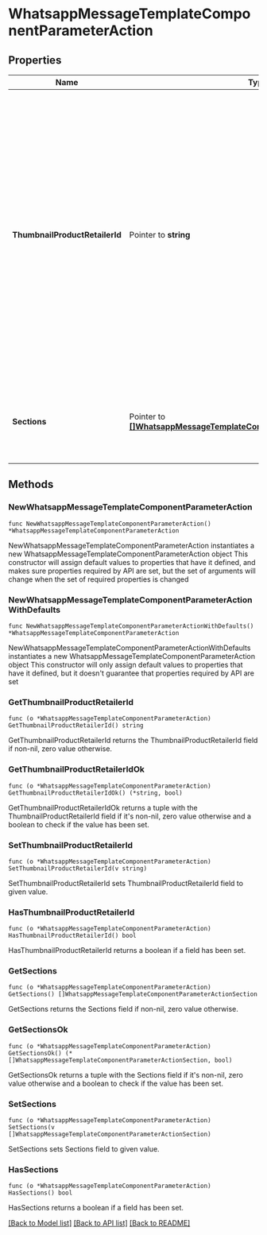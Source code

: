 # WhatsappMessageTemplateComponentParameterAction

## Properties

Name | Type | Description | Notes
------------ | ------------- | ------------- | -------------
**ThumbnailProductRetailerId** | Pointer to **string** | **Optional.** Use for catalog and MPM template messages. Item SKU number. Labeled as Content ID in the Commerce Manager. The thumbnail of this item will be used as the message&#39;s header image. If the &#x60;parameters&#x60; object is omitted, the product image of the first item in your catalog will be used. | [optional] 
**Sections** | Pointer to [**[]WhatsappMessageTemplateComponentParameterActionSection**](WhatsappMessageTemplateComponentParameterActionSection.md) | Use for MPM templates. Product sections. You can define up to 10 sections. | [optional] 

## Methods

### NewWhatsappMessageTemplateComponentParameterAction

`func NewWhatsappMessageTemplateComponentParameterAction() *WhatsappMessageTemplateComponentParameterAction`

NewWhatsappMessageTemplateComponentParameterAction instantiates a new WhatsappMessageTemplateComponentParameterAction object
This constructor will assign default values to properties that have it defined,
and makes sure properties required by API are set, but the set of arguments
will change when the set of required properties is changed

### NewWhatsappMessageTemplateComponentParameterActionWithDefaults

`func NewWhatsappMessageTemplateComponentParameterActionWithDefaults() *WhatsappMessageTemplateComponentParameterAction`

NewWhatsappMessageTemplateComponentParameterActionWithDefaults instantiates a new WhatsappMessageTemplateComponentParameterAction object
This constructor will only assign default values to properties that have it defined,
but it doesn't guarantee that properties required by API are set

### GetThumbnailProductRetailerId

`func (o *WhatsappMessageTemplateComponentParameterAction) GetThumbnailProductRetailerId() string`

GetThumbnailProductRetailerId returns the ThumbnailProductRetailerId field if non-nil, zero value otherwise.

### GetThumbnailProductRetailerIdOk

`func (o *WhatsappMessageTemplateComponentParameterAction) GetThumbnailProductRetailerIdOk() (*string, bool)`

GetThumbnailProductRetailerIdOk returns a tuple with the ThumbnailProductRetailerId field if it's non-nil, zero value otherwise
and a boolean to check if the value has been set.

### SetThumbnailProductRetailerId

`func (o *WhatsappMessageTemplateComponentParameterAction) SetThumbnailProductRetailerId(v string)`

SetThumbnailProductRetailerId sets ThumbnailProductRetailerId field to given value.

### HasThumbnailProductRetailerId

`func (o *WhatsappMessageTemplateComponentParameterAction) HasThumbnailProductRetailerId() bool`

HasThumbnailProductRetailerId returns a boolean if a field has been set.

### GetSections

`func (o *WhatsappMessageTemplateComponentParameterAction) GetSections() []WhatsappMessageTemplateComponentParameterActionSection`

GetSections returns the Sections field if non-nil, zero value otherwise.

### GetSectionsOk

`func (o *WhatsappMessageTemplateComponentParameterAction) GetSectionsOk() (*[]WhatsappMessageTemplateComponentParameterActionSection, bool)`

GetSectionsOk returns a tuple with the Sections field if it's non-nil, zero value otherwise
and a boolean to check if the value has been set.

### SetSections

`func (o *WhatsappMessageTemplateComponentParameterAction) SetSections(v []WhatsappMessageTemplateComponentParameterActionSection)`

SetSections sets Sections field to given value.

### HasSections

`func (o *WhatsappMessageTemplateComponentParameterAction) HasSections() bool`

HasSections returns a boolean if a field has been set.


[[Back to Model list]](../README.md#documentation-for-models) [[Back to API list]](../README.md#documentation-for-api-endpoints) [[Back to README]](../README.md)
